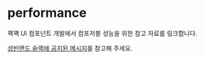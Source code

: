 # performance

꽥꽥 UI 컴포넌트 개발에서 컴포저블 성능을 위한 참고 자료를 링크합니다.

[성빈랜드 슬랙에 공지된 메시지](https://sungbinland.slack.com/archives/C03CM18M529/p1660096823891579)를 참고해 주세요.


